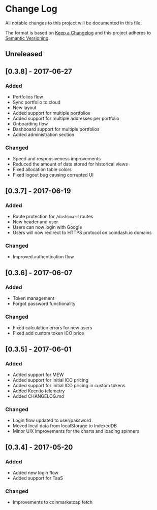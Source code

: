 # Change Log
All notable changes to this project will be documented in this file.

The format is based on [Keep a Changelog](http://keepachangelog.com/)
and this project adheres to [Semantic Versioning](http://semver.org/).

## Unreleased

## [0.3.8] - 2017-06-27
### Added
- Portfolios flow
- Sync portfolio to cloud
- New layout
- Added support for multiple portfolios
- Added support for multiple addresses per portfolio
- Onboarding flow
- Dashboard support for multiple portfolios
- Added administration section

### Changed
- Speed and responsiveness improvements
- Reduced the amount of data stored for historical views
- Fixed allocation table colors
- Fixed logout bug causing corrupted UI

## [0.3.7] - 2017-06-19
### Added
- Route protection for `/dashboard` routes
- New header and user
- Users can now login with Google
- Users will now redirect to HTTPS protocol on coindash.io domains

### Changed
- Improved authentication flow

## [0.3.6] - 2017-06-07
### Added
- Token management
- Forgot password functionality

### Changed
- Fixed calculation errors for new users
- Fixed add custom token ICO price

## [0.3.5] - 2017-06-01
### Added
- Added support for MEW
- Added support for initial ICO pricing
- Added support for initial ICO pricing in custom tokens
- Added Keen.io telemetry
- Added CHANGELOG.md

### Changed
- Login flow updated to user/password
- Moved local data from localStorage to IndexedDB
- Minor UIX improvements for the charts and loading spinners

## [0.3.4] - 2017-05-20
### Added
- Added new login flow
- Added support for TaaS

### Changed
- Improvements to coinmarketcap fetch
